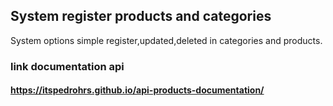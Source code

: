 ## System register products and categories

System options simple register,updated,deleted in categories and products.

### link documentation api
#### https://itspedrohrs.github.io/api-products-documentation/
